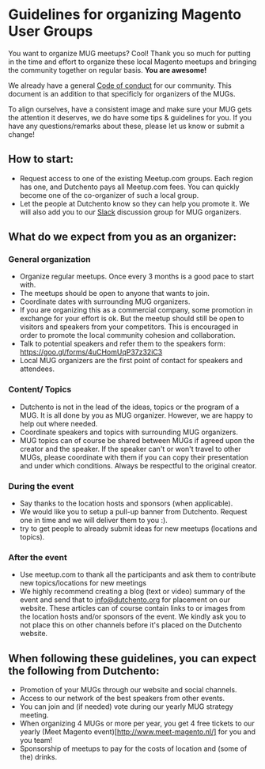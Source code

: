 # Guidelines for organizing Magento User Groups

You want to organize MUG meetups? Cool! Thank you so much for putting in the time and effort to organize these local Magento meetups and bringing the community together on regular basis. **You are awesome!**

We already have a general [Code of conduct](https://github.com/Dutchento/organization-code-of-conduct) for our community. This document is an addition to that specificly for organizers of the MUGs.

To align ourselves, have a consistent image and make sure your MUG gets the attention it deserves, we do have some tips & guidelines for you. If you have any questions/remarks about these, please let us know or submit a change!

## How to start:
- Request access to one of the existing Meetup.com groups. Each region has one, and Dutchento pays all Meetup.com fees. You can quickly become one of the co-organizer of such a local group.
- Let the people at Dutchento know so they can help you promote it. We will also add you to our [Slack](https://www.dutchento.org/slackers-gezocht/) discussion group for MUG organizers.

## What do we expect from you as an organizer:
### General organization
- Organize regular meetups. Once every 3 months is a good pace to start with.
- The meetups should be open to anyone that wants to join.
- Coordinate dates with surrounding MUG organizers.
- If you are organizing this as a commercial company, some promotion in exchange for your effort is ok. But the meetup should still be open to visitors and speakers from your competitors. This is encouraged in order to promote the local community cohesion and collaboration.
- Talk to potential speakers and refer them to the speakers form: https://goo.gl/forms/4uCHomUqP37z32iC3
- Local MUG organizers are the first point of contact for speakers and attendees.

### Content/ Topics
- Dutchento is not in the lead of the ideas, topics or the program of a MUG. It is all done by you as MUG organizer. However, we are happy to help out where needed.
- Coordinate speakers and topics with surrounding MUG organizers.
- MUG topics can of course be shared between MUGs if agreed upon the creator and the speaker. If the speaker can't or won't travel to other MUGs, please coordinate with them if you can copy their presentation and under which conditions. Always be respectful to the original creator.

### During the event
- Say thanks to the location hosts and sponsors (when applicable).
- We would like you to setup a pull-up banner from Dutchento. Request one in time and we will deliver them to you :).
- try to get people to already submit ideas for new meetups (locations and topics).

### After the event
- Use meetup.com to thank all the participants and ask them to contribute new topics/locations for new meetings
- We highly recommend creating a blog (text or video) summary of the event and send that to info@dutchento.org for placement on our website. These articles can of course contain links to or images from the location hosts and/or sponsors of the event. We kindly ask you to not place this on other channels before it's placed on the Dutchento website.

## When following these guidelines, you can expect the following from Dutchento:
- Promotion of your MUGs through our website and social channels.
- Access to our network of the best speakers from other events.
- You can join and (if needed) vote during our yearly MUG strategy meeting.
- When organizing 4 MUGs or more per year, you get 4 free tickets to our yearly (Meet Magento event)[http://www.meet-magento.nl/] for you and you team!
- Sponsorship of meetups to pay for the costs of location and (some of the) drinks.
